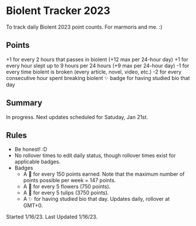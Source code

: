 # Biolent Tracker 2023
To track daily Biolent 2023 point counts. 
For marmoris and me. :)

## Points
+1 for every 2 hours that passes in biolent (+12 max per 24-hour day)
+1 for every hour slept up to 9 hours per 24 hours (+9 max per 24-hour day)
-1 for every time biolent is broken (every article, novel, video, etc.)
-2 for every consecutive hour spent breaking biolent
:sparkles: badge for having studied bio that day

## Summary
In progress. Next updates scheduled for Satuday, Jan 21st.

## Rules
- Be honest! :D
- No rollover times to edit daily status, though rollover times exist for applicable badges.
- Badges
  - A :cherry_blossom: for every 150 points earned. Note that the maximum number of points possible per week = 147 points.
  - A :tulip: for every 5 flowers (750 points). 
  - A :crown: for every 5 tulips (3750 points).
  - A :sparkles: for having studied bio that day. Updates daily, rollover at GMT+0. 

Started 1/16/23. Last Updated 1/16/23.
